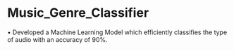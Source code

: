 # Music_Genre_Classifier
• Developed a Machine Learning Model which efficiently classifies the type of audio with an accuracy of 90%.
